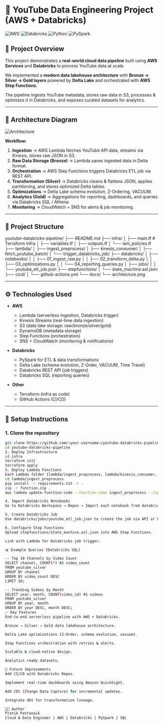 # 🎥 YouTube Data Engineering Project (AWS + Databricks)

![AWS](https://img.shields.io/badge/AWS-Cloud-orange?logo=amazon-aws&logoColor=white)
![Databricks](https://img.shields.io/badge/Databricks-BigData-red?logo=databricks)
![Python](https://img.shields.io/badge/Python-3.9-blue?logo=python)
![PySpark](https://img.shields.io/badge/PySpark-ETL-yellow?logo=apachespark)

## 📌 Project Overview

This project demonstrates a **real-world cloud data pipeline** built using **AWS Services** and **Databricks** to process YouTube data at scale.

We implemented a **modern data lakehouse architecture** with **Bronze → Silver → Gold layers** powered by **Delta Lake** and orchestrated with **AWS Step Functions**.

The pipeline ingests YouTube metadata, stores raw data in S3, processes & optimizes it in Databricks, and exposes curated datasets for analytics.

---

## 🚀 Architecture Diagram

![Architecture](https://chatgpt.com/c/68c91b7e-57e0-8327-9b2b-5977bbb54a7f)

**Workflow:**
1. **Ingestion** → AWS Lambda fetches YouTube API data, streams via Kinesis, stores raw JSON in S3.  
2. **Raw Data Storage (Bronze)** → Lambda saves ingested data in Delta format.  
3. **Orchestration** → AWS Step Functions triggers Databricks ETL job via REST API.  
4. **Transformation (Silver)** → Databricks cleans & flattens JSON, applies partitioning, and stores optimized Delta tables.  
5. **Optimizations** → Delta Lake schema evolution, Z-Ordering, VACUUM.  
6. **Analytics (Gold)** → Aggregations for reporting, dashboards, and queries via Databricks SQL / Athena.  
7. **Monitoring** → CloudWatch + SNS for alerts & job monitoring.  

---

## 📂 Project Structure

youtube-databricks-pipeline/
├── README.md
├── infra/
│ ├── main.tf # Terraform infra
│ ├── variables.tf
│ ├── outputs.tf
│ └── iam_policies.tf
├── lambda/
│ ├── ingest_preprocess/
│ ├── kinesis_consumer/
│ ├── fetch_youtube_batch/
│ └── trigger_databricks_job/
├── databricks/
│ ├── notebooks/
│ │ ├── 01_ingest_raw.py
│ │ ├── 02_transform_delta.py
│ │ ├── 03_optimizations.py
│ │ └── 04_reporting_queries.py
│ ├── jobs/
│ │ └── youtube_etl_job.json
├── stepfunctions/
│ └── state_machine.asl.json
├── cicd/
│ └── github-actions.yml
└── docs/
└── architecture.png

---

## ⚙️ Technologies Used

- **AWS**
  - Lambda (serverless ingestion, Databricks trigger)
  - Kinesis Streams (real-time data ingestion)
  - S3 (data lake storage: raw/bronze/silver/gold)
  - DynamoDB (metadata storage)
  - Step Functions (orchestration)
  - SNS + CloudWatch (monitoring & notifications)

- **Databricks**
  - PySpark for ETL & data transformations
  - Delta Lake (schema evolution, Z-Order, VACUUM, Time Travel)
  - Databricks REST API (job triggers)
  - Databricks SQL (reporting queries)

- **Other**
  - Terraform (infra as code)
  - GitHub Actions (CI/CD)

---

## 🔨 Setup Instructions

### 1. Clone the repository
```bash
git clone https://github.com/<your-username>/youtube-databricks-pipeline.git
cd youtube-databricks-pipeline
2. Deploy Infrastructure
cd infra
terraform init
terraform apply
3. Deploy Lambda Functions
Each Lambda folder (lambda/ingest_preprocess, lambda/kinesis_consumer, etc.) has its own requirements.txt. Package and deploy:
cd lambda/ingest_preprocess
pip install -r requirements.txt -t .
zip -r function.zip .
aws lambda update-function-code --function-name ingest_preprocess --zip-file fileb://function.zip

4. Import Databricks Notebooks
Go to Databricks Workspace → Repos → Import each notebook from databricks/notebooks/.

5. Create Databricks Job
Use databricks/jobs/youtube_etl_job.json to create the job via API or UI.

6. Configure Step Functions
Upload stepfunctions/state_machine.asl.json into AWS Step Functions.

Link with Lambda for Databricks job trigger.

📊 Example Queries (Databricks SQL)

-- Top 10 Channels by Video Count
SELECT channel, COUNT(*) AS video_count
FROM youtube_silver
GROUP BY channel
ORDER BY video_count DESC
LIMIT 10;

-- Trending Videos by Month
SELECT year, month, COUNT(video_id) AS videos
FROM youtube_silver
GROUP BY year, month
ORDER BY year DESC, month DESC;
✅ Key Features
End-to-end serverless pipeline with AWS + Databricks.

Bronze → Silver → Gold data lakehouse architecture.

Delta Lake optimizations (Z-Order, schema evolution, vacuum).

Step Functions orchestration with retries & alerts.

Scalable & cloud-native design.

Analytics ready datasets.

📌 Future Improvements
Add CI/CD with Databricks Repos.

Implement real-time dashboards using Amazon QuickSight.

Add CDC (Change Data Capture) for incremental updates.

Integrate dbt for transformation lineage.

🧑‍💻 Author
Pratik Pattanaik
Cloud & Data Engineer | AWS | Databricks | PySpark | SQL

